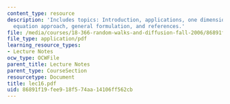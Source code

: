 ```yaml
---
content_type: resource
description: 'Includes topics: Introduction, applications, one dimension: integral
  equation approach, general formulation, and references.'
file: /media/courses/18-366-random-walks-and-diffusion-fall-2006/86891f19fee918f574aa14106ff562cb_lec16.pdf
file_type: application/pdf
learning_resource_types:
- Lecture Notes
ocw_type: OCWFile
parent_title: Lecture Notes
parent_type: CourseSection
resourcetype: Document
title: lec16.pdf
uid: 86891f19-fee9-18f5-74aa-14106ff562cb
---
```

